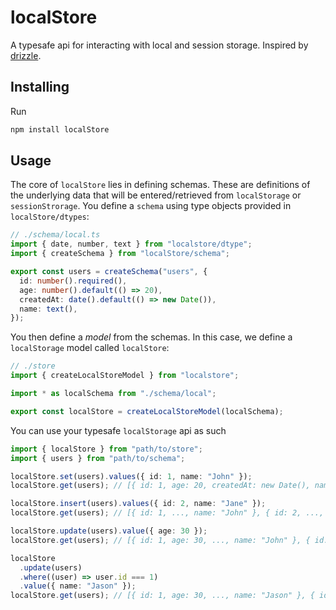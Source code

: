 # localStore

A typesafe api for interacting with local and session storage. Inspired by [drizzle](https://orm.drizzle.team/).

## Installing

Run

```bash
npm install localStore
```

## Usage

The core of `localStore` lies in defining schemas. These are definitions of the underlying data that will be entered/retrieved from `localStorage` or `sessionStrorage`. You define a `schema` using type objects provided in `localStore/dtypes`:

```ts
// ./schema/local.ts
import { date, number, text } from "localstore/dtype";
import { createSchema } from "localStore/schema";

export const users = createSchema("users", {
  id: number().required(),
  age: number().default(() => 20),
  createdAt: date().default(() => new Date()),
  name: text(),
});
```

You then define a _model_ from the schemas. In this case, we define a `localStorage` model called `localStore`:

```ts
// ./store
import { createLocalStoreModel } from "localstore";

import * as localSchema from "./schema/local";

export const localStore = createLocalStoreModel(localSchema);
```

You can use your typesafe `localStorage` api as such

```ts
import { localStore } from "path/to/store";
import { users } from "path/to/schema";

localStore.set(users).values({ id: 1, name: "John" });
localStore.get(users); // [{ id: 1, age: 20, createdAt: new Date(), name: "John" }]

localStore.insert(users).values({ id: 2, name: "Jane" });
localStore.get(users); // [{ id: 1, ..., name: "John" }, { id: 2, ..., name: "Jane" }]

localStore.update(users).value({ age: 30 });
localStore.get(users); // [{ id: 1, age: 30, ..., name: "John" }, { id: 2, age: 30, ..., name: "Jane" }]

localStore
  .update(users)
  .where((user) => user.id === 1)
  .value({ name: "Jason" });
localStore.get(users); // [{ id: 1, age: 30, ..., name: "Jason" }, { id: 2, age: 30, ..., name: "Jane" }]
```
